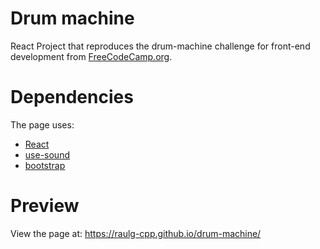 # Drum machine 
React Project that reproduces the drum-machine challenge for front-end development from [FreeCodeCamp.org](https://www.freecodecamp.org/learn/front-end-development-libraries/front-end-development-libraries-projects/build-a-drum-machine). 

# Dependencies
The page uses: 

- [React](https://react.dev/)
- [use-sound](https://www.npmjs.com/package/use-sound)
- [bootstrap](https://getbootstrap.com/docs/5.2/getting-started/download/)

# Preview
View the page at: https://raulg-cpp.github.io/drum-machine/
